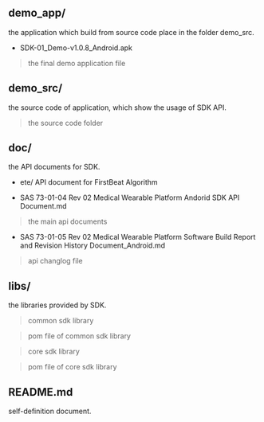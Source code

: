 ## demo_app/
the application which build from source code place in the folder demo_src.


* SDK-01_Demo-v1.0.8_Android.apk
> the final demo application file

## demo_src/
the source code of application, which show the usage of SDK API.
> the source code folder

## doc/
the API documents for SDK.

* ete/
API document for FirstBeat Algorithm

* SAS 73-01-04 Rev 02 Medical Wearable Platform Andorid SDK API Document.md
> the main api documents

* SAS 73-01-05 Rev 02 Medical Wearable Platform Software Build Report and Revision History Document_Android.md
> api changlog file


## libs/
the libraries provided by SDK.
> common sdk library

> pom file of common sdk library

> core sdk library

> pom file of core sdk library

## README.md
self-definition document.